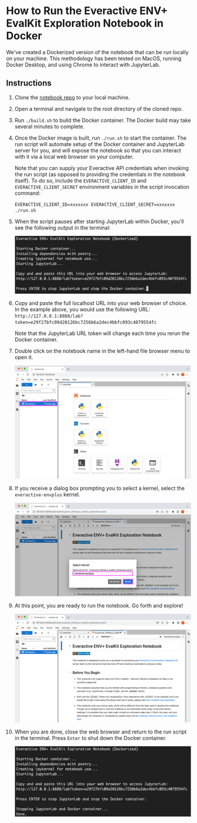 # How to Run the Everactive ENV+ EvalKit Exploration Notebook in Docker

We've created a Dockerized version of the notebook that can be run locally on your machine. This methodology has been tested on MacOS, running Docker Desktop, and using Chrome to interact with JupyterLab.

## Instructions

1. Clone the [notebook repo](https://github.com/everactive/python-notebook-sample) to your local machine.

1. Open a terminal and navigate to the root directory of the cloned repo.

1. Run `./build.sh` to build the Docker container. The Docker build may take several minutes to complete.

1. Once the Docker image is built, run `./run.sh` to start the container. The run script will automate setup of the Docker container and JupyterLab server for you, and will expose the notebook so that you can interact with it via a local web browser on your computer.

   Note that you can supply your Everactive API credentials when invoking the run script (as opposed to providing the credentials in the notebook itself). To do so, include the `EVERACTIVE_CLIENT_ID` and `EVERACTIVE_CLIENT_SECRET` environment variables in the script invocation command:

   ```
   EVERACTIVE_CLIENT_ID=xxxxxxx EVERACTIVE_CLIENT_SECRET=xxxxxxx ./run.sh
   ```

1. When the script pauses after starting JupyterLab within Docker, you'll see the following output in the terminal:

   ![Run script waiting for user prompt](images/docker/run_script_waiting_for_termination.png)

1. Copy and paste the full localhost URL into your web browser of choice. In the example above, you would use the following URL:<br>`http://127.0.0.1:8888/lab?token=e29f27bfc09d20126bc7256b6a2dec4bbfc093c4079554fc`

   Note that the JupyterLab URL token will change each time you rerun the Docker container.

1. Double click on the notebook name in the left-hand file browser menu to open it.

   ![Open notebook from Jupyter file browser menu](images/docker/open_notebook_from_file_browser.png)

1. If you receive a dialog box prompting you to select a kernel, select the `everactive-envplus` kernel.

   ![Select the everactive-envplus kernel](images/docker/select_a_kernel.png)

1. At this point, you are ready to run the notebook. Go forth and explore!

   ![Ready to run notebook](images/docker/ready_to_use_notebook.png)

1. When you are done, close the web browser and return to the run script in the terminal. Press `Enter` to shut down the Docker container.

   ![Terminated run script](images/docker/run_script_terminated.png)
